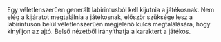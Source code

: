 Egy véletlenszerűen generált labirintusból kell kijutnia a játékosnak. Nem elég a kijáratot megtalálnia a játékosnak, először szüksége lesz a labirintuson belül véletlenszerűen megjelenő kulcs megtalálására, hogy kinyíljon az ajtó. Belső nézetből irányíthatja a karaktert a játékos.
